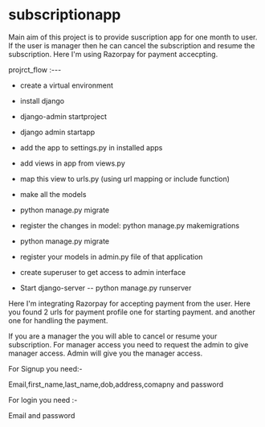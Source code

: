 # subscriptionapp

Main aim of this project is to provide suscription app for one month to user.
If the user is manager then he can cancel the subscription and resume the subscription.
Here I'm using Razorpay for payment accecpting.

projrct_flow :---

- create a virtual environment 
- install django
- django-admin startproject <project name>
- django admin startapp <app name>
- 	add the app to settings.py in installed apps
- 	add views in app from views.py
- 	map this view to urls.py (using url mapping or include function)

- make all the models 
- 	python manage.py migrate
- 	register the changes in model: python manage.py makemigrations <app name>
- 	python manage.py migrate
- 	register your models in admin.py file of that application
- 	create superuser to get access to admin interface
  
 - Start django-server
  -- python manage.py runserver
  
 Here I'm integrating Razorpay for accepting payment from the user.
  Here you found 2 urls for payment profile
  one for starting payment.
  and another one for handling the payment.
  
If you are a manager the you will able to cancel or resume your subscription.
  For manager access you need to request the admin to give manager access.
  Admin will give you the manager access.
  
For Signup you need:-
  
  Email,first_name,last_name,dob,address,comapny and password

For login you need :-
  
  Email and password
